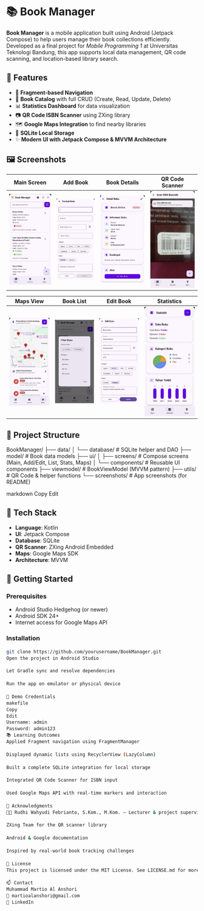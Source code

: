 # 📚 Book Manager

**Book Manager** is a mobile application built using Android (Jetpack Compose) to help users manage their book collections efficiently. Developed as a final project for *Mobile Programming 1* at Universitas Teknologi Bandung, this app supports local data management, QR code scanning, and location-based library search.

## 🔧 Features

- 🔄 **Fragment-based Navigation**
- 📖 **Book Catalog** with full CRUD (Create, Read, Update, Delete)
- 📊 **Statistics Dashboard** for data visualization
- 📷 **QR Code ISBN Scanner** using ZXing library
- 🗺️ **Google Maps Integration** to find nearby libraries
- 💾 **SQLite Local Storage**
- ✨ **Modern UI with Jetpack Compose & MVVM Architecture**

## 🖼️ Screenshots

| Main Screen | Add Book | Book Details | QR Code Scanner |
|-------------|----------|---------------|------------------|
| ![Main](screenshots/main.png) | ![Add](screenshots/add.png) | ![Details](screenshots/details.png) | ![QR](screenshots/qr.png) |

| Maps View | Book List | Edit Book | Statistics |
|-----------|-----------|-----------|------------|
| ![Maps](screenshots/maps.png) | ![List](screenshots/list.png) | ![Edit](screenshots/edit.png) | ![Stats](screenshots/stats.png) |

## 📁 Project Structure

BookManager/
├── data/
│ └── database/ # SQLite helper and DAO
├── model/ # Book data models
├── ui/
│ ├── screens/ # Compose screens (Main, Add/Edit, List, Stats, Maps)
│ └── components/ # Reusable UI components
├── viewmodel/ # BookViewModel (MVVM pattern)
├── utils/ # QR Code & helper functions
└── screenshots/ # App screenshots (for README)

markdown
Copy
Edit

## 🧰 Tech Stack

- **Language**: Kotlin  
- **UI**: Jetpack Compose  
- **Database**: SQLite  
- **QR Scanner**: ZXing Android Embedded  
- **Maps**: Google Maps SDK  
- **Architecture**: MVVM  

## 🚀 Getting Started

### Prerequisites

- Android Studio Hedgehog (or newer)
- Android SDK 24+
- Internet access for Google Maps API

### Installation

```bash
git clone https://github.com/yourusername/BookManager.git
Open the project in Android Studio

Let Gradle sync and resolve dependencies

Run the app on emulator or physical device

🔐 Demo Credentials
makefile
Copy
Edit
Username: admin  
Password: admin123
📚 Learning Outcomes
Applied Fragment navigation using FragmentManager

Displayed dynamic lists using RecyclerView (LazyColumn)

Built a complete SQLite integration for local storage

Integrated QR Code Scanner for ISBN input

Used Google Maps API with real-time markers and interaction

🙏 Acknowledgments
🧑‍🏫 Rudhi Wahyudi Febrianto, S.Kom., M.Kom. – Lecturer & project supervisor

ZXing Team for the QR scanner library

Android & Google documentation

Inspired by real-world book tracking challenges

📄 License
This project is licensed under the MIT License. See LICENSE.md for more details.

📫 Contact
Muhammad Martio Al Anshori
📧 martioalanshori@gmail.com
🔗 LinkedIn
